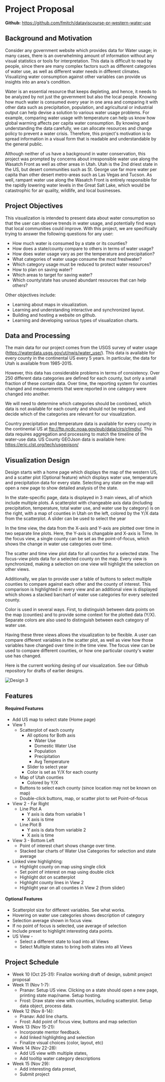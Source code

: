 # Project Proposal

**Github:** https://github.com/fmitch/dataviscourse-pr-western-water-use


## Background and Motivation
Consider any government website which provides data for Water usage; in many cases, there is an overwhelming amount of information without any visual statistics or tools for interpretation. This data is difficult to read by people, since there are many complex factors such as different categories of water use, as well as different water needs in different climates. Visualizing water consumption against other variables can provide us insights into an area's condition. 

Water is an essential resource that keeps depleting, and hence, it needs to be analyzed by not just the government but also the local people. Knowing how much water is consumed every year in one area and comparing it with other data such as precipitation, population, and agricultural or industrial output can help devise a solution to various water usage problems. For example, comparing water usage with temperature can help us know how global warming affects per capita water consumption. By knowing and understanding the data carefully, we can allocate resources and change policy to prevent a water crisis. Therefore, this project's motivation is to spread information in a visual form that is readable and understandable by the general public.

Although neither of us have a background in water conservation, this project was prompted by concerns about irresponsible water use along the Wasatch Front as well as other areas in Utah. Utah is the 2nd driest state in the US, but desert communities such as St. George use far more water per capita than other desert metro-areas such as Las Vegas and Tucson. As well, rampant water use along the Wasatch Front is entirely responsible for the rapidly lowering water levels in the Great Salt Lake, which would be catastrophic for air quality, wildlife, and local businesses.


## Project Objectives
This visualization is intended to present data about water consumption so that the user can observe trends in water usage, and potentially find ways that local communities could improve. With this project, we are specifically trying to answer the following questions for any user:

* How much water is consumed by a state or its counties?
* How does a state/county compare to others in terms of water usage?
* How does water usage vary as per the temperature and precipitation?
* What categories of water usage consume the most freshwater?
* Which category usage must be reduced to protect water resources?
* How to plan on saving water?
* Which areas to target for saving water?
* Which county/state has unused abundant resources that can help others?

Other objectives include:

* Learning about maps in visualization.
* Learning and understanding interactive and synchronized layout.
* Building and hosting a website on github.
* Learning and developing various types of visualization charts.


## Data and Processing
The main data for our project comes from the USGS survey of water usage (https://waterdata.usgs.gov/ut/nwis/water_use/). This data is available for every county in the continental US every 5 years. In particular, the data for Utah is available from 1985-2015.

However, this data has considerable problems in terms of consistency. Over 250 different data categories are defined for each county, but only a small fraction of these contain data. Over time, the reporting system for counties changed and measurements that were reported in one category were changed into another. 

We will need to determine which categories should be combined, which data is not available for each county and should not be reported, and decide which of the categories are relevant for our visualization.

Country precipitation and temperature data is available for every county in the continental US at ftp://ftp.ncdc.noaa.gov/pub/data/cirs/climdiv/. This data requires aggregation and processing to match the timeline of the water-use data. US County GEOJson data is available here: https://eric.clst.org/tech/usgeojson/


## Visualization Design

Design starts with a home page which displays the map of the western US, and a scatter plot (Optional feature) which displays water use, temperature and precipitation data for every state.
Selecting any state on the map will open a new page to show detailed analysis of the state.

In the state-specific page, data is displayed in 3 main views, all of which include multiple plots. A scatterplot with changeable axis data (including precipitation, temperature, total water use, and water use by category) is on the right, with a map of counties in Utah on the left, colored by the Y/X data from the scatterplot. A slider can be used to select the year

In the time view, the data from the X-axis and Y-axis are plotted over time in two separate line plots. Here, the Y-axis is changable and X-axis is Time. In the focus view, a single county can be set as the point-of-focus, which shows the change in water use categories over time.

The scatter and time view plot data for all counties for a selected state. The focus-view plots data for a selected county on the map. Every view is synchronized, making a selection on one view will highlight the selection on other views. 

Additionally, we plan to provide user a table of buttons to select multiple counties to compare against each other and the county of interest. This comparison is highlighted in every view and an additional view is displayed which shows a stacked barchart of water use categories for every selected county.

Color is used in several ways. First, to distinguish between data points on the map (counties) and to provide some context for the plotted data (Y/X). Separate colors are also used to distinguish between each category of water use.

Having these three views allows the visualization to be flexible. A user can compare different variables in the scatter plot, as well as view how those variables have changed over time in the time view. The focus view can be used to compare different counties, or how one particular county's water use has changed. 

Here is the current working desing of our visualization. See our Github repository for drafts of earlier designs.

![Design 3](Design3.png) 

## Features
#### Required Features

* Add US map to select state (Home page)
* View 1
  * Scatterplot of each county
    * All options for Both axis
      * Water Use
      * Domestic Water Use
      * Population
      * Precipitation
      * Avg Temperature 
    * Slider to select year
    * Color is set as Y/X for each county 
  * Map of Utah counties
    * Colored by Y/X
  * Buttons to select each county (since location may not be known on map)
  * Double-click buttons, map, or scatter plot to set Point-of-focus
* View 2 - Far Right 
  * Line Plot A
    * Y axis is data from variable 1
    * X axis is time 
  * Line Plot B
    * Y axis is data from variable 2
    * X axis is time 
* View 3 - Bottom Left
  * Point of interest chart shows change over time.
  * Stacked bar charts of Water Use Categories for selection and state average
* Linked view highlighting:
  * Highlight county on map using single click
  * Set point of interest on map using double click
  * Highlight dot on scatterplot
  * Highlight county lines in View 2
  * Highlight year on all counties in View 2 (from slider)
  
#### Optional Features

* Scatterplot size for different variables. See what works.
* Hovering on water use categories shows description of category
* Selection average shown in focus view.
* If no point of focus is selected, use average of selection
* Include preset to highlight interesting data points.
* US View - 
  * Select a different state to load into all Views
  * Select Multiple states to bring both states into all Views

## Project Schedule
* Week 10 (Oct 25-31): Finalize working draft of design, submit project proposal
* Week 11 (Nov 1-7): 
  * Pranav: Setup US view. Clicking on a state should open a new page, printing state map/name. Setup hosting. 
  * Frost: Draw state view with counties, including scatterplot. Setup data object, process data.
* Week 12 (Nov 8-14): 
  * Pranav: Add line charts.
  * Frost: Add point of focus view, buttons and map selection
* Week 13 (Nov 15-21): 
  * Incorporate mentor feedback. 
  * Add linked highlighting and selection
  * Finalize visual choices (color, layout, etc)
* Week 14 (Nov 22-28): 
  * Add US view with multiple states, 
  * Add tooltip water category descriptions
* Week 15 (Nov 29): 
  * Add interesting data preset, 
  * Submit project
